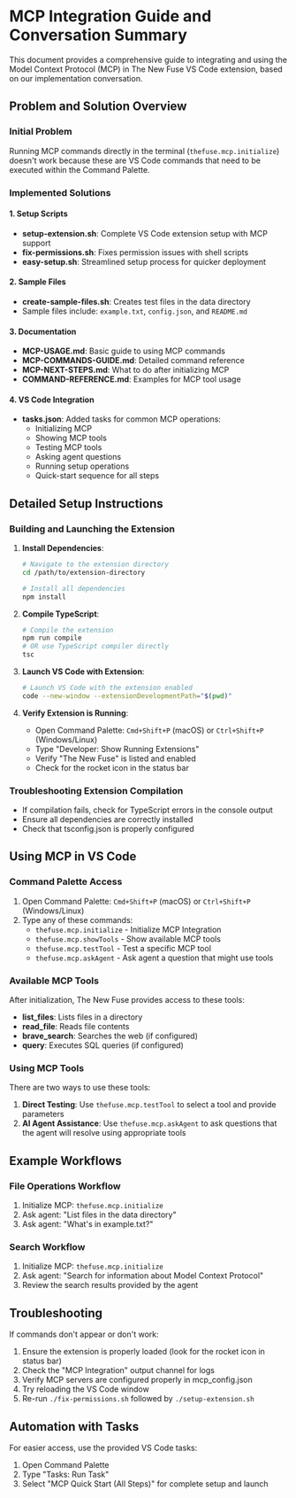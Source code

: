 # MCP Integration Guide and Conversation Summary

This document provides a comprehensive guide to integrating and using the Model Context Protocol (MCP) in The New Fuse VS Code extension, based on our implementation conversation.

## Problem and Solution Overview

### Initial Problem
Running MCP commands directly in the terminal (`thefuse.mcp.initialize`) doesn't work because these are VS Code commands that need to be executed within the Command Palette.

### Implemented Solutions

#### 1. Setup Scripts
- **setup-extension.sh**: Complete VS Code extension setup with MCP support
- **fix-permissions.sh**: Fixes permission issues with shell scripts
- **easy-setup.sh**: Streamlined setup process for quicker deployment

#### 2. Sample Files
- **create-sample-files.sh**: Creates test files in the data directory
- Sample files include: `example.txt`, `config.json`, and `README.md`

#### 3. Documentation
- **MCP-USAGE.md**: Basic guide to using MCP commands
- **MCP-COMMANDS-GUIDE.md**: Detailed command reference
- **MCP-NEXT-STEPS.md**: What to do after initializing MCP
- **COMMAND-REFERENCE.md**: Examples for MCP tool usage

#### 4. VS Code Integration
- **tasks.json**: Added tasks for common MCP operations:
  - Initializing MCP
  - Showing MCP tools
  - Testing MCP tools
  - Asking agent questions
  - Running setup operations
  - Quick-start sequence for all steps

## Detailed Setup Instructions

### Building and Launching the Extension

1. **Install Dependencies**:
   ```bash
   # Navigate to the extension directory
   cd /path/to/extension-directory
   
   # Install all dependencies
   npm install
   ```

2. **Compile TypeScript**:
   ```bash
   # Compile the extension
   npm run compile
   # OR use TypeScript compiler directly
   tsc
   ```

3. **Launch VS Code with Extension**:
   ```bash
   # Launch VS Code with the extension enabled
   code --new-window --extensionDevelopmentPath="$(pwd)"
   ```

4. **Verify Extension is Running**:
   - Open Command Palette: `Cmd+Shift+P` (macOS) or `Ctrl+Shift+P` (Windows/Linux)
   - Type "Developer: Show Running Extensions"
   - Verify "The New Fuse" is listed and enabled
   - Check for the rocket icon in the status bar

### Troubleshooting Extension Compilation
- If compilation fails, check for TypeScript errors in the console output
- Ensure all dependencies are correctly installed
- Check that tsconfig.json is properly configured

## Using MCP in VS Code

### Command Palette Access
1. Open Command Palette: `Cmd+Shift+P` (macOS) or `Ctrl+Shift+P` (Windows/Linux)
2. Type any of these commands:
   - `thefuse.mcp.initialize` - Initialize MCP Integration
   - `thefuse.mcp.showTools` - Show available MCP tools
   - `thefuse.mcp.testTool` - Test a specific MCP tool
   - `thefuse.mcp.askAgent` - Ask agent a question that might use tools

### Available MCP Tools
After initialization, The New Fuse provides access to these tools:
- **list_files**: Lists files in a directory
- **read_file**: Reads file contents
- **brave_search**: Searches the web (if configured)
- **query**: Executes SQL queries (if configured)

### Using MCP Tools
There are two ways to use these tools:
1. **Direct Testing**: Use `thefuse.mcp.testTool` to select a tool and provide parameters
2. **AI Agent Assistance**: Use `thefuse.mcp.askAgent` to ask questions that the agent will resolve using appropriate tools

## Example Workflows

### File Operations Workflow
1. Initialize MCP: `thefuse.mcp.initialize`
2. Ask agent: "List files in the data directory"
3. Ask agent: "What's in example.txt?"

### Search Workflow
1. Initialize MCP: `thefuse.mcp.initialize` 
2. Ask agent: "Search for information about Model Context Protocol"
3. Review the search results provided by the agent

## Troubleshooting
If commands don't appear or don't work:
1. Ensure the extension is properly loaded (look for the rocket icon in status bar)
2. Check the "MCP Integration" output channel for logs
3. Verify MCP servers are configured properly in mcp_config.json
4. Try reloading the VS Code window
5. Re-run `./fix-permissions.sh` followed by `./setup-extension.sh`

## Automation with Tasks
For easier access, use the provided VS Code tasks:
1. Open Command Palette
2. Type "Tasks: Run Task"
3. Select "MCP Quick Start (All Steps)" for complete setup and launch
